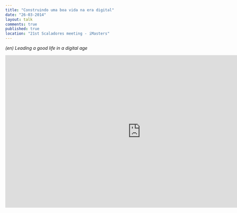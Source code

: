```yaml
---
title: "Construindo uma boa vida na era digital"
date: "26-03-2014"
layout: talk
comments: true
published: true
location: "21st Scaladores meeting - iMasters"
---
```


_(en) Leading a good life in a digital age_

<iframe width="853" height="480" src="https://www.youtube.com/embed/g6zM8b4aQfs" frameborder="0" allowfullscreen></iframe>
